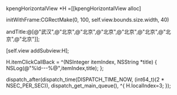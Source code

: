 kpengHorizontalView *H =[[kpengHorizontalView alloc]

initWithFrame:CGRectMake(0, 100, self.view.bounds.size.width, 40)

andTitle:@[@"武汉",@"北京",@"北京",@"北京",@"北京",@"北京",@"北京",@"北京"]];

[self.view addSubview:H];

H.itemClickCallBack = ^(NSInteger itemIndex, NSString *title) {
NSLog(@"%ld---%@",itemIndex,title);
};

dispatch_after(dispatch_time(DISPATCH_TIME_NOW, (int64_t)(2 * NSEC_PER_SEC)), dispatch_get_main_queue(), ^{
H.localIndex=3;
});
